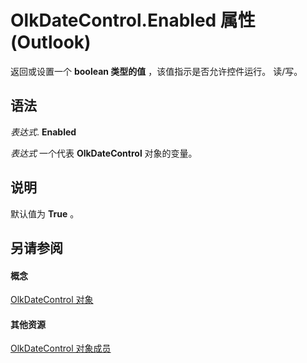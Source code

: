 
# OlkDateControl.Enabled 属性 (Outlook)

返回或设置一个 **boolean 类型的值** ，该值指示是否允许控件运行。 读/写。


## 语法

 _表达式_. **Enabled**

 _表达式_ 一个代表 **OlkDateControl** 对象的变量。


## 说明

默认值为 **True** 。


## 另请参阅


#### 概念


[OlkDateControl 对象](bd0c6bbe-c348-c748-41fe-0cf7ecebcc1e.md)
#### 其他资源


[OlkDateControl 对象成员](6bc09aee-2f4e-5042-a653-52c0c09068c5.md)